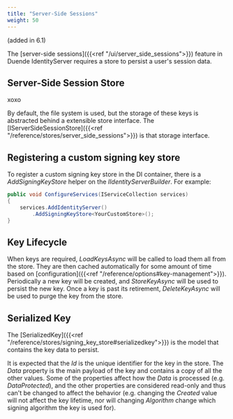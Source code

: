 ```yaml
---
title: "Server-Side Sessions"
weight: 50
---
```


(added in 6.1)

The [server-side sessions]({{<ref "/ui/server_side_sessions">}}) feature in Duende IdentityServer requires a store to persist a user's session data.

## Server-Side Session Store

xoxo


By default, the file system is used, but the storage of these keys is abstracted behind a extensible store interface.
The [IServerSideSessionStore]({{<ref "/reference/stores/server_side_sessions">}}) is that storage interface. 

## Registering a custom signing key store

To register a custom signing key store in the DI container, there is a *AddSigningKeyStore* helper on the *IIdentityServerBuilder*. 
For example:

```cs
public void ConfigureServices(IServiceCollection services)
{
    services.AddIdentityServer()
        .AddSigningKeyStore<YourCustomStore>();
}
```

## Key Lifecycle
When keys are required, *LoadKeysAsync* will be called to load them all from the store. 
They are then cached automatically for some amount of time based on [configuration]({{<ref "/reference/options#key-management">}}).
Periodically a new key will be created, and *StoreKeyAsync* will be used to persist the new key.
Once a key is past its retirement, *DeleteKeyAsync* will be used to purge the key from the store.

## Serialized Key
The [SerializedKey]({{<ref "/reference/stores/signing_key_store#serializedkey">}}) is the model that contains the key data to persist. 

It is expected that the *Id* is the unique identifier for the key in the store. The *Data* property is the main payload of the key and contains a copy of all the other values. Some of the properties affect how the *Data* is processed (e.g. *DataProtected*), and the other properties are considered read-only and thus can't be changed to affect the behavior (e.g. changing the *Created* value will not affect the key lifetime, nor will changing *Algorithm* change which signing algorithm the key is used for).

